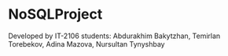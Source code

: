 # NoSQLProject
Developed by IT-2106 students: Abdurakhim Bakytzhan, Temirlan Torebekov, Adina Mazova, Nursultan Tynyshbay
